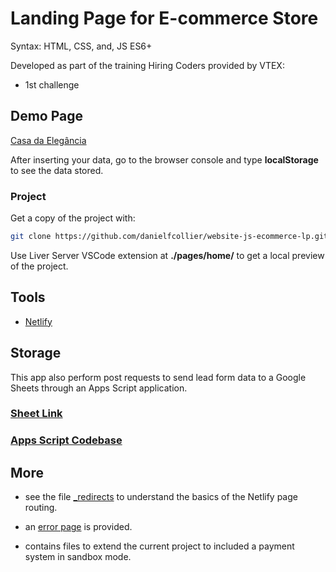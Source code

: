 # Landing Page for E-commerce Store

Syntax: HTML, CSS, and, JS ES6+

Developed as part of the training Hiring Coders provided by VTEX:
- 1st challenge

## Demo Page

[Casa da Elegância](https://casadaelegancia.netlify.app/)

After inserting your data, go to the browser console and type **localStorage** to see the data stored.

### Project 

Get a copy of the project with:

```sh
git clone https://github.com/danielfcollier/website-js-ecommerce-lp.git
```

Use Liver Server VSCode extension at **./pages/home/**  to get a local preview of the project.

## Tools

- [Netlify](https://www.netlify.com/)

## Storage

This app also perform post requests to send lead form data to a Google Sheets through an Apps Script application.

### [Sheet Link](https://docs.google.com/spreadsheets/d/18sQdclGR2sS0yC-DDDAVfq54gm_W4eMSuQrv1IwtPS4/edit?usp=sharing)

### [Apps Script Codebase](https://github.com/danielfcollier/database-gas-ecommerce-lp)

## More

- see the file [_redirects](./_redirects) to understand the basics of the Netlify page routing.

- an [error page](/pages/error) is provided.

- contains files to extend the current project to included a payment system in sandbox mode.